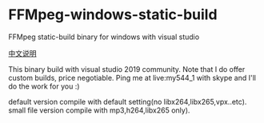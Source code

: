 # FFMpeg-windows-static-build
FFMpeg static-build binary for windows with visual studio

[中文说明](https://github.com/Terodee/FFMpeg-windows-static-build/edit/main/README-cn.md)

This binary build with visual studio 2019 community.
Note that I do offer custom builds, price negotiable. Ping me at live:my544_1 with skype and I'll do the work for you :)

default version compile with default setting(no libx264,libx265,vpx..etc).
small file version compile with mp3,h264,libx265 only).

